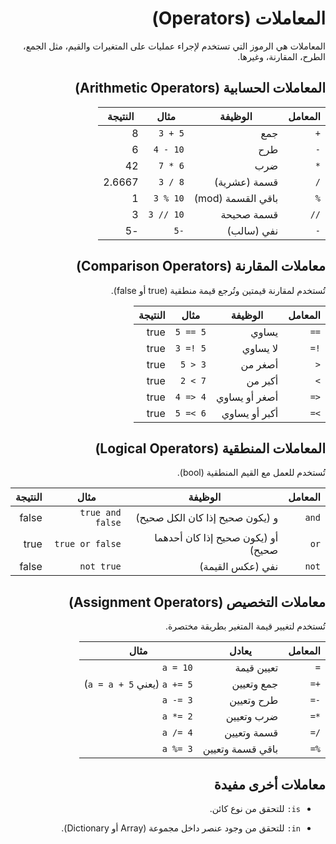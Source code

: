 <div dir=rtl>

# المعاملات (Operators)
المعاملات هي الرموز التي تستخدم لإجراء عمليات على المتغيرات والقيم، مثل الجمع، الطرح، المقارنة، وغيرها.

## المعاملات الحسابية (Arithmetic Operators)

| المعامل | الوظيفة           | مثال      | النتيجة |
| ------- | ----------------- | --------- | ------- |
| `+`     | جمع               | `5 + 3`   | 8       |
| `-`     | طرح               | `10 - 4`  | 6       |
| `*`     | ضرب               | `6 * 7`   | 42      |
| `/`     | قسمة (عشرية)      | `8 / 3`   | 2.6667  |
| `%`     | باقي القسمة (mod) | `10 % 3`  | 1       |
| `//`    | قسمة صحيحة        | `10 // 3` | 3       |
| `-`     | نفي (سالب)        | `-5`      | -5      |

## معاملات المقارنة (Comparison Operators)
تُستخدم لمقارنة قيمتين وتُرجع قيمة منطقية (true أو false).

| المعامل | الوظيفة       | مثال     | النتيجة |
| ------- | ------------- | -------- | ------- |
| `==`    | يساوي         | `5 == 5` | true    |
| `!=`    | لا يساوي      | `5 != 3` | true    |
| `<`     | أصغر من       | `3 < 5`  | true    |
| `>`     | أكبر من       | `7 > 2`  | true    |
| `<=`    | أصغر أو يساوي | `4 <= 4` | true    |
| `>=`    | أكبر أو يساوي | `6 >= 5` | true    |

## المعاملات المنطقية (Logical Operators)
تُستخدم للعمل مع القيم المنطقية (bool).

| المعامل | الوظيفة                            | مثال             | النتيجة |
| ------- | ---------------------------------- | ---------------- | ------- |
| `and`   | و (يكون صحيح إذا كان الكل صحيح)    | `true and false` | false   |
| `or`    | أو (يكون صحيح إذا كان أحدهما صحيح) | `true or false`  | true    |
| `not`   | نفي (عكس القيمة)                   | `not true`       | false   |

## معاملات التخصيص (Assignment Operators)
تُستخدم لتغيير قيمة المتغير بطريقة مختصرة.

| المعامل | يعادل            | مثال                         |
| ------- | ---------------- | ---------------------------- |
| `=`     | تعيين قيمة       | `a = 10`                     |
| `+=`    | جمع وتعيين       | `a += 5`  (يعني `a = a + 5`) |
| `-=`    | طرح وتعيين       | `a -= 3`                     |
| `*=`    | ضرب وتعيين       | `a *= 2`                     |
| `/=`    | قسمة وتعيين      | `a /= 4`                     |
| `%=`    | باقي قسمة وتعيين | `a %= 3`                     |

## معاملات أخرى مفيدة
- ``is:`` للتحقق من نوع كائن.

- ``in:`` للتحقق من وجود عنصر داخل مجموعة (Array أو Dictionary).